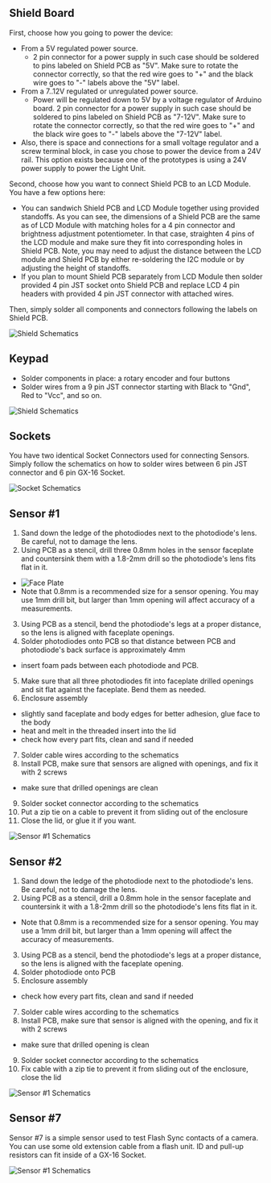 ## Shield Board

First, choose how you going to power the device:

 - From a 5V regulated power source.
   - 2 pin connector for a power supply in such case should be soldered to pins labeled on Shield PCB as "5V". Make sure to rotate the connector correctly, so that the red wire goes to "+" and the black wire goes to "-" labels above the "5V" label.
 - From a 7..12V regulated or unregulated power source.
   - Power will be regulated down to 5V by a voltage regulator of Arduino board. 2 pin connector for a power supply in such case should be soldered to pins labeled on Shield PCB as "7-12V". Make sure to rotate the connector correctly, so that the red wire goes to "+" and the black wire goes to "-" labels above the "7-12V" label.
 - Also, there is space and connections for a small voltage regulator and a screw terminal block, in case you chose to power the device from a 24V rail. This option exists because one of the prototypes is using a 24V power supply to power the Light Unit.

Second, choose how you want to connect Shield PCB to an LCD Module. You have a few options here:

 - You can sandwich Shield PCB and LCD Module together using provided standoffs. As you can see, the dimensions of a Shield PCB are the same as of LCD Module with matching holes for a 4 pin connector and brightness adjustment potentiometer. In that case, straighten 4 pins of the LCD module and make sure they fit into corresponding holes in Shield PCB. Note, you may need to adjust the distance between the LCD module and Shield PCB by either re-soldering the I2C module or by adjusting the height of standoffs.
 - If you plan to mount Shield PCB separately from LCD Module then solder provided 4 pin JST socket onto Shield PCB and replace LCD 4 pin headers with provided 4 pin JST connector with attached wires.

Then, simply solder all components and connectors following the labels on Shield PCB.


![Shield Schematics](https://github.com/srozum/film_camera_tester/blob/596732486f047422b243e279404cc8ec0cb5f984/assets/schematics/shield-v2-rev-2.png)



## Keypad

- Solder components in place: a rotary encoder and four buttons
- Solder wires from a 9 pin JST connector starting with Black to "Gnd", Red to "Vcc", and so on.

![Shield Schematics](https://github.com/srozum/film_camera_tester/blob/596732486f047422b243e279404cc8ec0cb5f984/assets/schematics/keypad.png)



## Sockets

You have two identical Socket Connectors used for connecting Sensors. Simply follow the schematics on how to solder wires between 6 pin JST connector and 6 pin GX-16 Socket.


![Socket Schematics](https://github.com/srozum/film_camera_tester/blob/596732486f047422b243e279404cc8ec0cb5f984/assets/schematics/sockets.png)




## Sensor #1

 1. Sand down the ledge of the photodiodes next to the photodiode's lens. Be careful, not to damage the lens.
 2. Using PCB as a stencil, drill three 0.8mm holes in the sensor faceplate and countersink them with a 1.8-2mm drill so the photodiode's lens fits flat in it.
   - ![Face Plate](https://github.com/srozum/film_camera_tester/blob/596732486f047422b243e279404cc8ec0cb5f984/assets/schematics/sensor-face-plate.png)
   - Note that 0.8mm is a recommended size for a sensor opening. You may use 1mm drill bit, but larger than 1mm opening will affect accuracy of a measurements.
 3. Using PCB as a stencil, bend the photodiode's legs at a proper distance, so the lens is aligned with faceplate openings.
 4. Solder photodiodes onto PCB so that distance between PCB and photodiode's back surface is approximately 4mm
   - insert foam pads between each photodiode and PCB.
 5. Make sure that all three photodiodes fit into faceplate drilled openings and sit flat against the faceplate. Bend them as needed.
 6. Enclosure assembly
  - slightly sand faceplate and body edges for better adhesion, glue face to the body
  - heat and melt in the threaded insert into the lid
  - check how every part fits, clean and sand if needed
 7. Solder cable wires according to the schematics
 8. Install PCB, make sure that sensors are aligned with openings, and fix it with 2 screws
  - make sure that drilled openings are clean
 9. Solder socket connector according to the schematics
 10. Put a zip tie on a cable to prevent it from sliding out of the enclosure
 11. Close the lid, or glue it if you want.

![Sensor #1 Schematics](https://github.com/srozum/film_camera_tester/blob/596732486f047422b243e279404cc8ec0cb5f984/assets/schematics/sensor1-v1.png)



## Sensor #2

 1. Sand down the ledge of the photodiode next to the photodiode's lens. Be careful, not to damage the lens.
 2. Using PCB as a stencil, drill a 0.8mm hole in the sensor faceplate and countersink it with a 1.8-2mm drill so the photodiode's lens fits flat in it.
   - Note that 0.8mm is a recommended size for a sensor opening. You may use a 1mm drill bit, but larger than a 1mm opening will affect the accuracy of measurements.
 3. Using PCB as a stencil, bend the photodiode's legs at a proper distance, so the lens is aligned with the faceplate opening.
 4. Solder photodiode onto PCB
 6. Enclosure assembly
  - check how every part fits, clean and sand if needed
 7. Solder cable wires according to the schematics
 8. Install PCB, make sure that sensor is aligned with the opening, and fix it with 2 screws
  - make sure that drilled opening is clean
 9. Solder socket connector according to the schematics
 10. Fix cable with a zip tie to prevent it from sliding out of the enclosure, close the lid

![Sensor #1 Schematics](https://github.com/srozum/film_camera_tester/blob/596732486f047422b243e279404cc8ec0cb5f984/assets/schematics/sensor2-v1.png)



## Sensor #7

Sensor #7 is a simple sensor used to test Flash Sync contacts of a camera. You can use some old extension cable from a flash unit. ID and pull-up resistors can fit inside of a GX-16 Socket.

![Sensor #1 Schematics](https://github.com/srozum/film_camera_tester/blob/596732486f047422b243e279404cc8ec0cb5f984/assets/schematics/sensor7.png)




